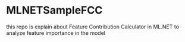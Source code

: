 # MLNETSampleFCC
this repo is explain about Feature Contribution Calculator in ML.NET to analyze feature importance in the model
